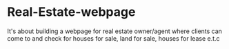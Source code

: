 # Real-Estate-webpage
It's about building a webpage for real estate owner/agent where clients can come to and check for houses for sale, land for sale, houses for lease e.t.c
